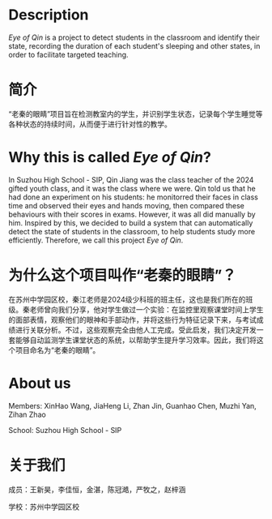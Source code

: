 # Description

*Eye of Qin* is a project to detect students in the classroom and identify their state, recording the duration of each student's sleeping and other states, in order to facilitate targeted teaching.

# 简介

“老秦的眼睛”项目旨在检测教室内的学生，并识别学生状态，记录每个学生睡觉等各种状态的持续时间，从而便于进行针对性的教学。


# Why this is called *Eye of Qin*?

In Suzhou High School - SIP, Qin Jiang was the class teacher of the 2024 gifted youth class, and it was the class where we were. Qin told us that he had done an experiment on his students: he monitorred their faces in class time and observed their eyes and hands moving, then compared these behaviours with their scores in exams. However, it was all did manually by him. Inspired by this, we decided to build a system that can automatically detect the state of students in the classroom, to help students study more efficiently. Therefore, we call this project *Eye of Qin*.

# 为什么这个项目叫作“老秦的眼睛”？

在苏州中学园区校，秦江老师是2024级少科班的班主任，这也是我们所在的班级。秦老师曾向我们分享，他对学生做过一个实验：在监控里观察课堂时间上学生的面部表情，观察他们的眼神和手部动作，并将这些行为特征记录下来，与考试成绩进行关联分析。不过，这些观察完全由他人工完成。受此启发，我们决定开发一套能够自动监测学生课堂状态的系统，以帮助学生提升学习效率。因此，我们将这个项目命名为“老秦的眼睛”。


# About us

Members: XinHao Wang, JiaHeng Li, Zhan Jin, Guanhao Chen, Muzhi Yan, Zihan Zhao

School: Suzhou High School - SIP

# 关于我们

成员：王新昊，李佳恒，金湛，陈冠澔，严牧之，赵梓涵

学校：苏州中学园区校